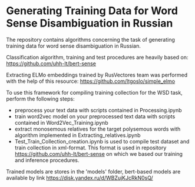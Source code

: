 # Generating Training Data for Word Sense Disambiguation in Russian
The repository contains algorithms concerning the task of generating training data for word sense disambiguation in Russian.

Classification algorithm, training and test procedures are heavily based on: https://github.com/uhh-lt/bert-sense

Extracting ELMo embeddings trained by RusVectores team was performed with the help of this resource: https://github.com/ltgoslo/simple_elmo

To use this framework for compiling training collection for the WSD task, perform the following steps:

- preprocess your text data with scripts contained in Processing.ipynb
- train word2vec model on your preprocessed text data with scripts contained in Word2Vec_Training.ipynb
- extract monosemous relatives for the target polysemous words with algorithm implemented in Extracting_relatives.ipynb
- Test_Train_Collection_creation.ipynb is used to compile test dataset and train collection in xml-format. This format is used in repository https://github.com/uhh-lt/bert-sense on which we based our training and inference procedures.


Trained models are stores in the 'models' folder, bert-based models are available by link https://disk.yandex.ru/d/WBZujKJcRkN0sQ/